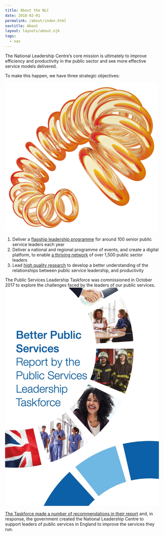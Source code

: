 ```yaml
---
title: About the NLC
date: 2018-02-01
permalink: /about/index.html
navtitle: About
layout: layouts/about.njk
tags:
  - nav
---
```


The National Leadership Centre’s core mission is ultimately to improve efficiency and productivity in the public sector and see more effective service models delivered.

To make this happen, we have three strategic objectives:

<img alt="" class="coil" src="/static/img/NLC_lead_the_way-TRANSPARENTX500.png" />
<ol class="big-numbered-list">
<li>Deliver a <a href="/programme">flagship leadership programme</a> for around 100 senior public service leaders each year</li>

<li>Deliver a national and regional programme of events, and create a digital platform, to enable <a href="/network">a thriving network</a> of over 1,500 public sector leaders</li>

<li>Lead <a href="/research">high quality research</a> to develop a better understanding of the relationships between public service leadership, and productivity</li>
</ol>

<p class="taskforce-report">
<span class="taskforce-report__column-one">
The Public Services Leadership Taskforce was commissioned in October 2017 to explore the challenges faced by the leaders of our public services. 
</span>
<span class="taskforce-report__column-two">
  <a href="https://www.gov.uk/government/publications/national-leadership-centre" class="taskforce-report__image" target="_blank">
    <img src="/static/img/taskforce-report.jpg" alt="Taskforce report" />
  </a>
  </span>
</p>

<p class="subtitle">
<a href="https://www.gov.uk/government/publications/national-leadership-centre" target="_blank">The Taskforce made a number of recommendations in their report</a> and, in response, the government created the National Leadership Centre to support leaders of public services in England to improve the services they run.
</p>
